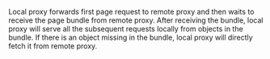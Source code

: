 Local proxy forwards first page request to remote proxy and then waits to receive the page bundle from remote proxy. After receiving the bundle, local proxy will serve all the subsequent requests locally from objects in the bundle. If there is an object missing in the bundle, local proxy will directly fetch it from remote proxy.